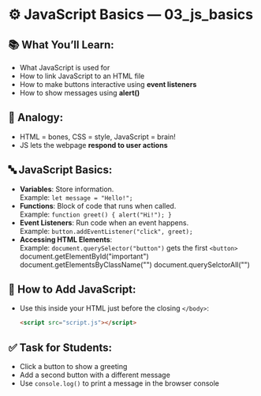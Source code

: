 # ⚙️ JavaScript Basics — 03_js_basics

## 📚 What You’ll Learn:

- What JavaScript is used for
- How to link JavaScript to an HTML file
- How to make buttons interactive using **event listeners**
- How to show messages using **alert()**

## 🧠 Analogy:

- HTML = bones, CSS = style, JavaScript = brain!
- JS lets the webpage **respond to user actions**

## 🔤 JavaScript Basics:

- **Variables**: Store information.  
  Example: `let message = "Hello!";`
- **Functions**: Block of code that runs when called.  
  Example: `function greet() { alert("Hi!"); }`
- **Event Listeners**: Run code when an event happens.  
  Example: `button.addEventListener("click", greet);`
- **Accessing HTML Elements**:  
  Example: `document.querySelector("button")` gets the first `<button>`
  document.getElementById("important")
  document.getElementsByClassName("")
  document.querySelctorAll("")

## 🔗 How to Add JavaScript:

- Use this inside your HTML just before the closing `</body>`:
  ```html
  <script src="script.js"></script>
  ```

## ✅ Task for Students:

- Click a button to show a greeting
- Add a second button with a different message
- Use `console.log()` to print a message in the browser console
